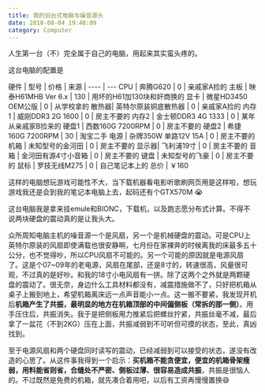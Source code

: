 ```yaml
---
title: 我的旧台式电脑与噪音源头
date: 2018-08-04 19:48:09
category: Computer
---
```


人生第一台（不）完全属于自己的电脑，用起来其实蛮头疼的。
<!--more-->
这台电脑的配置是

硬件  | 型号                 | 价格 | 来源 |
----  | ---
CPU   | 奔腾G620             | 0    | 亲戚家A捡的
主板  | 映泰H61MHB Ver 6.x   | 130  | 用坏的H61加130块和奸商换的
显卡  | 微星HD3450 OEM公版   | 0    | 从学校拿的
散热器| 英特尔原装铜底散热器 | 0    | 亲戚家A捡的
内存1 | 威刚DDR3 2G 1600     | 0    | 房主不要的
内存2 | 金士顿DDR3 4G 1333   | 0    | 某年从亲戚家B捡来的
硬盘1 | 西数160G 7200RPM     | 0    | 房主不要的
硬盘2 | 希捷160G 7200RPM     | 30   | 淘宝二手
电源  | 杂牌350W 单路12V 15A | 0    | 房主不要的
机箱  | 未知型号的金河田     | 0    | 房主不要的
显示器| 飞利浦19寸           | 0    | 房主不要的
音箱  | 金河田有源4寸小音箱  | 0    | 房主不要的
键盘  | 未知型号的飞豪       | 0    | 房主不要的
鼠标  | 罗技无线M275         | 0    | 自己笔记本上的
总价  | ￥160

这样的电脑想玩游戏可能性不大，当下载机器看电影听歌刷网页用是这样啦，想玩游戏我还是会到我的笔记本电脑上去，起码还有个GTX570M 😭

这台电脑我是拿来挂emule和BIONC，下载机，以及跑志愿分布式计算。不得不说两块硬盘的震动真的是让我头大。

众所周知电脑主机的噪音源一个是风扇，另一个是机械硬盘的震动。可是CPU上英特尔原装的风扇即使满载也很安静啊，七月份在家裸奔的时候离我的床最多五十公分，也不觉得吵，所以CPU风扇不可能的。另一个可能的原因就是电源风扇了。这是个07~09年的老电源，风扇在尾部，还是8寸的，转速很高，风量很可观，不过真的是好吵。和我的18寸小电风扇有一拼。除了这两个之外就是两颗硬盘的震动了。很无奈，身边什么工具材料都没有，减震措施做不了，只好把机箱从桌子上搬到地上，希望机箱离床远一点声音能小一点。这一搬不要紧，我发现开机后**机箱产生了共振，最明显的地方在机箱顶部的中间偏侧板（常拆的那一侧）**。用手压住后，共振消失。我于是把侧板用力推紧后把螺丝拧紧，共振丝毫不减，最后拿了一盆花（不到2KG）压在上面，共振减弱到不可听但可摸的状态，至此，真凶找到。

至于电源风扇和两个硬盘同时读写的震动，已经减弱到可以接受的状态，遂没有改造的心思了。从这件事我得到一个启示：**买机箱不能贪便宜，便宜的机箱骨架瘦弱，用料能省则省，合缝处不严密、侧板过薄、很容易造成共振**，共振是很恼人的。不过既然是免费的机箱，就先凑合着用吧，以后有工资再慢慢置换😄